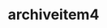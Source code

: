 ---
title: archiveitem4
url: "/archiveitem4"
main_project_image: "/images/hal_small.jpg"
article_image: "/images/lazik/4.jpg"
short_description:
  "Łazik marsjański „HAL-062”"
---